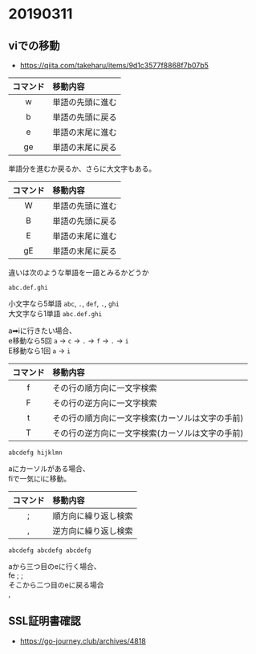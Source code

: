 # 20190311

## viでの移動

* https://qiita.com/takeharu/items/9d1c3577f8868f7b07b5

|コマンド|移動内容|
|:---:|:---|
|w|単語の先頭に進む|
|b|単語の先頭に戻る|
|e|単語の末尾に進む|
|ge|単語の末尾に戻る|

単語分を進むか戻るか、さらに大文字もある。

|コマンド|移動内容|
|:---:|:---|
|W|単語の先頭に進む| 
 |B|単語の先頭に戻る|
|E|単語の末尾に進む|
|gE|単語の末尾に戻る|

違いは次のような単語を一語とみるかどうか

`abc.def.ghi`  

小文字なら5単語 `abc`, `.`, `def`, `.`, `ghi`  
大文字なら1単語 `abc.def.ghi`  

a➡iに行きたい場合、  
e移動なら5回 `a` -> `c` -> `.` -> `f` -> `.` -> `i`  
E移動なら1回 `a` -> `i`  

|コマンド|移動内容|
|:---:|:---|
|f|その行の順方向に一文字検索|
|F|その行の逆方向に一文字検索|
|t|その行の順方向に一文字検索(カーソルは文字の手前)|
|T|その行の逆方向に一文字検索(カーソルは文字の手前)|

`abcdefg hijklmn`  

aにカーソルがある場合、  
fiで一気にiに移動。  

|コマンド|移動内容|
|:---:|:---|
|;|順方向に繰り返し検索|
|,|逆方向に繰り返し検索|

`abcdefg abcdefg abcdefg`  

aから三つ目のeに行く場合、  
fe ; ;  
そこから二つ目のeに戻る場合  
,  

## SSL証明書確認

* https://go-journey.club/archives/4818
